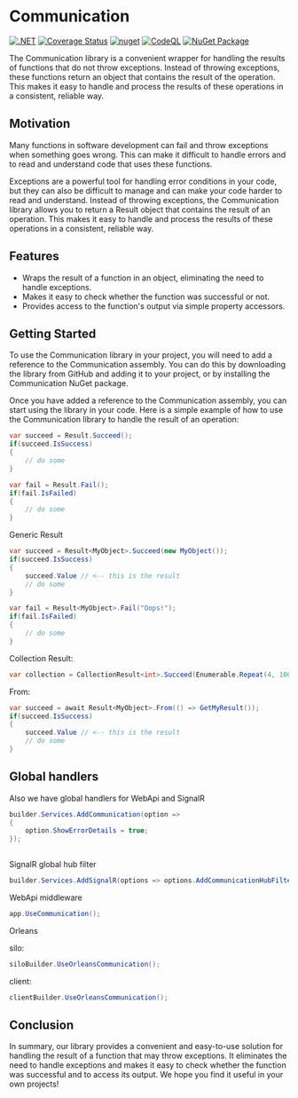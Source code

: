 # Communication

[![.NET](https://github.com/managedcode/Communication/actions/workflows/dotnet.yml/badge.svg)](https://github.com/managedcode/Communication/actions/workflows/dotnet.yml)
[![Coverage Status](https://coveralls.io/repos/github/managedcode/Communication/badge.svg?branch=main&service=github)](https://coveralls.io/github/managedcode/Communication?branch=main)
[![nuget](https://github.com/managedcode/Communication/actions/workflows/nuget.yml/badge.svg?branch=main)](https://github.com/managedcode/Communication/actions/workflows/nuget.yml)
[![CodeQL](https://github.com/managedcode/Communication/actions/workflows/codeql-analysis.yml/badge.svg?branch=main)](https://github.com/managedcode/Communication/actions/workflows/codeql-analysis.yml)
[![NuGet Package](https://img.shields.io/nuget/v/ManagedCode.Communication.svg)](https://www.nuget.org/packages/ManagedCode.Communication)

The Communication library is a convenient wrapper for handling the results of functions that do not throw exceptions.
Instead of throwing exceptions, these functions return an object that contains the result of the operation.
This makes it easy to handle and process the results of these operations in a consistent, reliable way.

## Motivation

Many functions in software development can fail and throw exceptions when something goes wrong.
This can make it difficult to handle errors and to read and understand code that uses these functions.

Exceptions are a powerful tool for handling error conditions in your code, but they can also be difficult to manage and
can make your code harder to read and understand.
Instead of throwing exceptions, the Communication library allows you to return a Result object that contains the result
of an operation.
This makes it easy to handle and process the results of these operations in a consistent, reliable way.

## Features

- Wraps the result of a function in an object, eliminating the need to handle exceptions.
- Makes it easy to check whether the function was successful or not.
- Provides access to the function's output via simple property accessors.

## Getting Started

To use the Communication library in your project, you will need to add a reference to the Communication assembly.
You can do this by downloading the library from GitHub and adding it to your project, or by installing the Communication
NuGet package.

Once you have added a reference to the Communication assembly, you can start using the library in your code.
Here is a simple example of how to use the Communication library to handle the result of an operation:

```csharp
var succeed = Result.Succeed();
if(succeed.IsSuccess)
{
    // do some
}

var fail = Result.Fail();
if(fail.IsFailed)
{
    // do some
}
```

Generic Result

```csharp
var succeed = Result<MyObject>.Succeed(new MyObject());
if(succeed.IsSuccess)
{
    succeed.Value // <-- this is the result
    // do some
}

var fail = Result<MyObject>.Fail("Oops!");
if(fail.IsFailed)
{
    // do some
}
```

Collection Result:

```csharp
var collection = CollectionResult<int>.Succeed(Enumerable.Repeat(4, 100), 5, 100, 15000);
```

From:

```csharp
var succeed = await Result<MyObject>.From(() => GetMyResult());
if(succeed.IsSuccess)
{
    succeed.Value // <-- this is the result
    // do some
}
```

## Global handlers

Also we have global handlers for WebApi and SignalR

```csharp
builder.Services.AddCommunication(option =>
{
    option.ShowErrorDetails = true;
});
        
```

SignalR global hub filter

```csharp
builder.Services.AddSignalR(options => options.AddCommunicationHubFilter());
```

WebApi middleware

```csharp
app.UseCommunication();
```

Orleans

silo:

```csharp
siloBuilder.UseOrleansCommunication();
```

client:

```csharp
clientBuilder.UseOrleansCommunication();
```

## Conclusion

In summary, our library provides a convenient and easy-to-use solution for handling the result of a function that may
throw exceptions.
It eliminates the need to handle exceptions and makes it easy to check whether the function was successful and to access
its output.
We hope you find it useful in your own projects!
